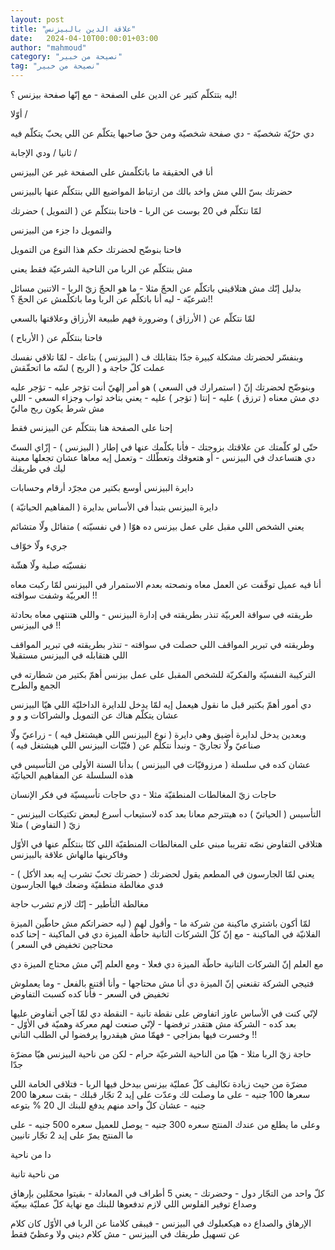 ```yaml
---
layout: post
title: "علاقة الدين بالبيزنس"
date:   2024-04-10T00:00:01+03:00
author: "mahmoud"
category: "نصيحة من خبير"
tag: "نصيحة من خبير"
---
```



ليه بتتكلّم كتير عن الدين على الصفحة - مع إنّها صفحة بيزنس
؟!




أوّلا /

دي حرّيّة شخصيّة - دي صفحة شخصيّة ومن حقّ صاحبها يتكلّم عن
اللي يحبّ يتكلّم فيه




ثانيا / ودي الإجابة /

أنا في الحقيقة ما باتكلّمش على الصفحة غير عن
البيزنس

حضرتك بسّ اللي مش واخد بالك من ارتباط المواضيع اللي
بنتكلّم عنها بالبيزنس




لمّا نتكلّم في 20 بوست عن الربا - فاحنا بنتكلّم عن (
التمويل ) حضرتك

والتمويل دا جزء من البيزنس

فاحنا بنوضّح لحضرتك حكم هذا النوع من التمويل

مش بنتكلّم عن الربا من الناحية الشرعيّة فقط يعني




بدليل إنّك مش هتلاقيني باتكلّم عن الحجّ مثلا - ما هو الحجّ
زيّ الربا - الاتنين مسائل شرعيّة - ليه أنا باتكلّم عن الربا وما باتكلّمش عن
الحجّ ؟!!




لمّا نتكلّم عن ( الأرزاق ) وضرورة فهم طبيعة الأرزاق
وعلاقتها بالسعي

فاحنا بنتكلّم عن ( الأرباح )

وبنفسّر لحضرتك مشكلة كبيرة جدّا بتقابلك ف ( البيزنس )
بتاعك - لمّا تلاقي نفسك عملت كلّ حاجة و ( الربح ) لسّه ما اتحقّقش

وبنوضّح لحضرتك إنّ ( استمرارك في السعي ) هو أمر إلهيّ أنت
تؤجر عليه - تؤجر عليه دي مش معناه ( ترزق ) عليه - إنتا ( تؤجر ) عليه -
يعني بتاخد ثواب وجزاء السعي - اللي مش شرط يكون ربح ماليّ




إحنا على الصفحة هنا بنتكلّم عن البيزنس فقط

حتّى لو كلّمتك عن علاقتك بزوجتك - فأنا بكلّمك عنها في إطار
( البيزنس ) - إزّاي الستّ دي هتساعدك في البيزنس - أو هتعوقك وتعطّلك - وتعمل
إيه معاها عشان تجعلها معينة ليك في طريقك




دايرة البيزنس أوسع بكتير من مجرّد أرقام وحسابات

دايرة البيزنس بتبدأ في الأساس بدايرة ( المفاهيم
الحياتيّة )

يعني الشخص اللي مقبل على عمل بيزنس ده هوّا ( في نفسيّته )
متفائل ولّا متشائم

جريء ولّا خوّاف

نفسيّته صلبة ولّا هشّة




أنا فيه عميل توقّفت عن العمل معاه ونصحته بعدم الاستمرار
في البيزنس لمّا ركبت معاه العربيّة وشفت سواقته !!

طريقته في سواقة العربيّة تنذر بطريقته في إدارة البيزنس -
واللي هتنتهي معاه بحادثة في البيزنس !!

وطريقته في تبرير المواقف اللي حصلت في سواقته - تنذر
بطريقته في تبرير المواقف اللي هتقابله في البيزنس مستقبلا




التركيبة النفسيّة والفكريّة للشخص المقبل على عمل بيزنس أهمّ
بكتير من شطارته في الجمع والطرح

دي أمور أهمّ بكتير قبل ما نقول هيعمل إيه لمّا يدخل للدايرة
الداخليّة اللي هيّا البيزنس عشان يتكلّم هناك عن التمويل والشراكات و و
و

وبعدين يدخل لدايرة أضيق وهي دايرة ( نوع البيزنس اللي
هيشتغل فيه ) - زراعيّ ولّا صناعيّ ولّا تجاريّ - ونبدأ نتكلّم عن ( فنّيّات
البيزنس اللي هيشتغل فيه )




عشان كده في سلسلة ( مرزوقيّات في البيزنس ) بدأنا السنة
الأولى من التأسيس في هذه السلسلة عن المفاهيم الحياتيّة

حاجات زيّ المغالطات المنطقيّة مثلا - دي حاجات تأسيسيّة في
فكر الإنسان

التأسيس ( الحياتيّ ) ده هيتترجم معانا بعد كده لاستيعاب
أسرع لبعض تكتيكات البيزنس - زيّ ( التفاوض ) مثلا

هتلاقي التفاوض نصّه تقريبا مبني على المغالطات المنطقيّة
اللي كنّا بنتكلّم عنها في الأوّل وفاكرينها مالهاش علاقة بالبيزنس




يعني لمّا الجارسون في المطعم يقول لحضرتك ( حضرتك تحبّ تشرب
إيه بعد الأكل ) - فدي مغالطة منطقيّة وضعك فيها الجارسون

مغالطة التأطير - إنّك لازم تشرب حاجة




لمّا أكون باشتري ماكينة من شركة ما - وأقول لهم ( ليه
حضراتكم مش حاطّين الميزة الفلانيّة في الماكينة - مع إنّ كلّ الشركات التانية
حاطّة الميزة دي في الماكينة - إحنا كده محتاجين تخفيض في السعر )

مع العلم إنّ الشركات التانية حاطّة الميزة دي فعلا - ومع
العلم إنّي مش محتاج الميزة دي




فتيجي الشركة تقنعني إنّ الميزة دي أنا مش محتاجها - وأنا
أقتنع بالفعل - وما يعملوش تخفيض في السعر - فأنا كده كسبت التفاوض

لإنّي كنت في الأساس عاوز اتفاوض على نقطة تانية - النقطة
دي لمّا آجي أتفاوض عليها بعد كده - الشركة مش هتقدر ترفضها - لإنّي صنعت لهم
معركة وهميّة في الأوّل - وخسرت فيها بمزاجي - فهمّا مش هيقدروا يرفضوا لي
الطلب التاني !!




حاجة زيّ الربا مثلا - هيّا من الناحية الشرعيّة حرام - لكن
من ناحية البيزنس هيّا مضرّة جدّا

مضرّة من حيث زيادة تكاليف كلّ عمليّة بيزنس بيدخل فيها
الربا - فتلاقي الخامة اللي سعرها 100 جنيه - على ما وصلت لك وعدّت على إيد
2 تجّار قبلك - بقت سعرها 200 جنيه - عشان كلّ واحد منهم يدفع للبنك ال 20 %
بتوعه

وعلى ما يطلع من عندك المنتج سعره 300 جنيه - يوصل للعميل
سعره 500 جنيه - على ما المنتج يمرّ على إيد 2 تجّار تانيين




دا من ناحية




من ناحية تانية

كلّ واحد من التجّار دول - وحضرتك - يعني 5 أطراف في
المعادلة - بقيتوا محمّلين بإرهاق وصداع توفير الفلوس اللي لازم تدفعوها
للبنك مع نهاية كلّ عمليّة بيعيّة

الإرهاق والصداع ده هيكعبلوك في البيزنس - فيبقى كلامنا عن
الربا في الأوّل كان كلام عن تسهيل طريقك في البيزنس - مش كلام ديني ولا
وعظيّ فقط
